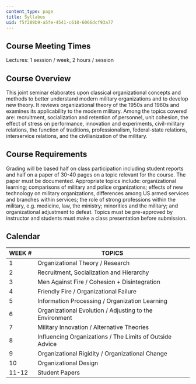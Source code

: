 ```yaml
---
content_type: page
title: Syllabus
uid: f5f289b9-a5fe-4541-c610-6066dcf93a77
---
```


Course Meeting Times
--------------------

Lectures: 1 session / week, 2 hours / session

Course Overview
---------------

This joint seminar elaborates upon classical organizational concepts and methods to better understand modern military organizations and to develop new theory. It reviews organizational theory of the 1950s and 1960s and examines its applicability to the modern military. Among the topics covered are: recruitment, socialization and retention of personnel, unit cohesion, the effect of stress on performance, innovation and experiments, civil-military relations, the function of traditions, professionalism, federal-state relations, interservice relations, and the civilianization of the military.

Course Requirements
-------------------

Grading will be based half on class participation including student reports and half on a paper of 30-40 pages on a topic relevant for the course. The paper must be documented. Appropriate topics include: organizational learning; comparisons of military and police organizations; effects of new technology on military organizations, differences among US armed services and branches within services; the role of strong professions within the military, e.g. medicine, law, the ministry; minorities and the military; and organizational adjustment to defeat. Topics must be pre-approved by instructor and students must make a class presentation before submission.

Calendar
--------

| WEEK # | TOPICS |
| --- | --- |
| 1 | Organizational Theory / Research |
| 2 | Recruitment, Socialization and Hierarchy |
| 3 | Men Against Fire / Cohesion + Disintegration |
| 4 | Friendly Fire / Organizational Failure |
| 5 | Information Processing / Organization Learning |
| 6 | Organizational Evolution / Adjusting to the Environment |
| 7 | Military Innovation / Alternative Theories |
| 8 | Influencing Organizations / The Limits of Outside Advice |
| 9 | Organizational Rigidity / Organizational Change |
| 10 | Organizational Design |
| 11-12 | Student Papers